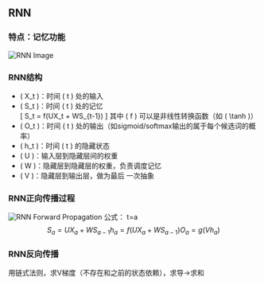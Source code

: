 ## RNN
### 特点：记忆功能

![RNN Image](https://github.com/user-attachments/assets/9f67d2d3-d7f9-465a-808a-4f3a0b2da26c)

### RNN结构
- \( X_t \)：时间 \( t \) 处的输入
- \( S_t \)：时间 \( t \) 处的记忆  
  \[ S_t = f(UX_t + WS_{t-1}) \]
  其中 \( f \) 可以是非线性转换函数（如 \( \tanh \)）
- \( O_t \)：时间 \( t \) 处的输出（如sigmoid/softmax输出的属于每个候选词的概率）
- \( h_t \)：时间 \( t \) 的隐藏状态
- \( U \)：输入层到隐藏层间的权重
- \( W \)：隐藏层到隐藏层的权重，负责调度记忆
- \( V \)：隐藏层到输出层，做为最后 一次抽象

### RNN正向传播过程

![RNN Forward Propagation](https://github.com/user-attachments/assets/87f8a953-16ec-4962-9c89-c5f703ea09e4)
公式：
t=a 
$$ S_a=UX_a+WS_{a-1}
h_a=f(UX_a+WS_{a-1})
O_a=g(Vh_a) $$ 
### RNN反向传播
用链式法则，求V梯度（不存在和之前的状态依赖），求导->求和


 
